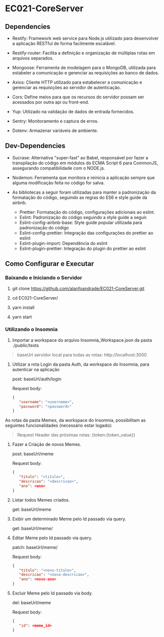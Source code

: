 # EC021-CoreServer

## Dependencies

- Restify: Framework web service para Node.js utilizado para desenvolver a aplicação RESTful de forma facilmente escalável.

- Restify-router: Facilita a definição e organização de múltiplas rotas em arquivos separados.

- Mongoose: Ferramenta de modelagem para o MongoDB, utilizada para estabeler a comunicação e gerenciar as requisições ao banco de dados.

- Axios: Cliente HTTP utilizado para estabelecer a comunicação e gerenciar as requisições ao servidor de autenticação.

- Cors: Define meios para que os recursos do servidor possam ser acessados por outra api ou front-end.

- Yup: Utilizado na validação de dados de entrada fornecidos.

- Sentry: Monitoramento e captura de erros.

- Dotenv: Armazenar variáveis de ambiente.


## Dev-Dependencies

- Sucrase: Alternativa "super-fast" ao Babel, responsável por fazer a transpilação do código em módulos do ECMA Script 6 para CommonJS, assegurando compatibilidade com o NODE.js.

- Nodemon: Ferramenta que monitora e reinicia a aplicação sempre que alguma modificação feita no código for salva.

- As bibliotecas a seguir foram utilizadas para manter a padronização da formatação do código, seguindo as regras do ES6 e style guide da airbnb.
    - Prettier: Formatação do código, configurações adicionais ao eslint.
    - Eslint: Padronização do código seguindo a style guide a seguir.
    - Eslint-config-airbnb-base: Style guide popular utilizada para padronização do código
    - Eslint-config-prettier: Integração das configurações do prettier ao eslint
    - Eslint-plugin-import: Dependência do eslint
    - Eslint-plugin-prettier: Integração do plugin do prettier ao eslint

## Como Configurar e Executar

### Baixando e Iniciando o Servidor
1. git clone https://github.com/alanfoandrade/EC021-CoreServer.git

1. cd EC021-CoreServer/

1. yarn install

1. yarn start

### Utilizando o Insomnia

1. Importar a workspace do arquivo Insomnia_Workspace.json da pasta ./public/tests
  
> baseUrl servidor local para todas as rotas: http://localhost:3000
   
1. Utilizar a rota Login da pasta Auth, da workspace do Insomnia, para autenticar na aplicação

    post: baseUrl/auth/login
    
    Request body:
    ```json
    {
       "username": "<username>",
       "password": "<password>"
    }
    ```


As rotas da pasta Memes, da workspace do Insomnia, possibilitam as seguintes funcionalidades (necessário estar logado):

  > Request Header das próximas rotas: {token:{token_value}} 
  
  1. Fazer a Criação de novos Memes.

      post: baseUrl/meme

      Request body:
      ```json
      {
         "titulo": "<titulo>",
         "descricao": "<descricao>",
         "ano": <ano>
      }
      ```

  1. Listar todos Memes criados.

      get: baseUrl/meme
  1. Exibir um determinado Meme pelo Id passado via query.

      get: baseUrl/meme/<meme-id>
  1. Editar Meme pelo Id passado via query.
  
      patch: baseUrl/meme/<meme-id>

      Request body:
      ```json
      {
         "titulo": "<novo-titulo>",
         "descricao": "<nova-descricao>",
         "ano": <novo-ano>
      }
      ```
  1. Excluir Meme pelo Id passado via body.
  
      del: baseUrl/meme

      Request body:
      ```json
      {
         "id": <meme_id>
      }
      ```

